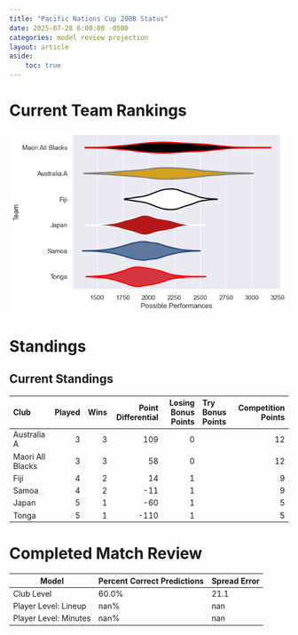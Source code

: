 ```yaml
---  
title: "Pacific Nations Cup 2008 Status"  
date: 2025-07-28 6:00:00 -0500  
categories: model review projection  
layout: article  
aside:  
    toc: true  
---
```

# Current Team Rankings


![Club Rankings](plots/rankings_Pacific_Nations_Cup_2008.png)
# Standings

## Current Standings


| Club             |   Played |   Wins |   Point Differential |   Losing Bonus Points | Try Bonus Points   |   Competition Points |
|:-----------------|---------:|-------:|---------------------:|----------------------:|:-------------------|---------------------:|
| Australia A      |        3 |      3 |                  109 |                     0 |                    |                   12 |
| Maori All Blacks |        3 |      3 |                   58 |                     0 |                    |                   12 |
| Fiji             |        4 |      2 |                   14 |                     1 |                    |                    9 |
| Samoa            |        4 |      2 |                  -11 |                     1 |                    |                    9 |
| Japan            |        5 |      1 |                  -60 |                     1 |                    |                    5 |
| Tonga            |        5 |      1 |                 -110 |                     1 |                    |                    5 |



# Completed Match Review


| Model | Percent Correct Predictions | Spread Error |
| ------ | ------ | ------ |
| Club Level | 60.0% | 21.1 |
| Player Level: Lineup | nan% | nan |
| Player Level: Minutes | nan% | nan |

